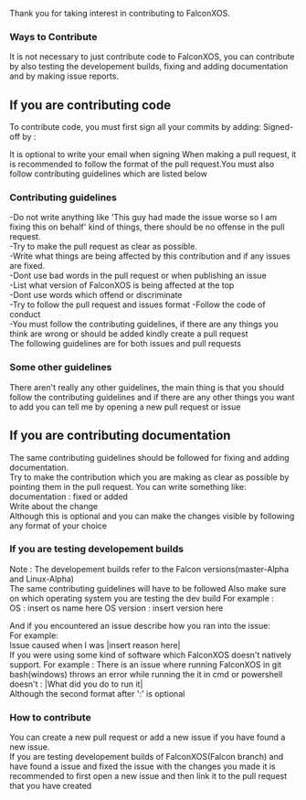 Thank you for taking interest in contributing to FalconXOS.

### Ways to Contribute

It is not necessary to just contribute code to FalconXOS, you can contribute by also testing the developement builds, fixing and adding documentation and by making issue reports.

## If you are contributing code

To contribute code, you must first sign all your commits by adding:
Signed-off by : <Username>

It is optional to write your email when signing
When making a pull request, it is recommended to follow the format of the pull request.You must also follow contributing guidelines which are listed below

### Contributing guidelines
-Do not write anything like 'This guy had made the issue worse so I am fixing this on behalf' kind of things, there should be no offense in the pull request.
<br>
-Try to make the pull request as clear as possible.
<br>
-Write what things are being affected by this contribution and if any issues are fixed.
<br>
-Dont use bad words in the pull request or when publishing an issue
<br>
-List what version of FalconXOS is being affected at the top
<br>
-Dont use words which offend or discriminate
<br>
-Try to follow the pull request and issues format
-Follow the code of conduct
<br>
-You must follow the contributing guidelines, if there are any things you think are wrong or should be added kindly create a pull request
<br>
The following guidelines are for both issues and pull requests
<br>
### Some other guidelines

There aren't really any other guidelines, the main thing is that you should follow the contributing guidelines and if there are any other things you want to add you can tell me by opening a new pull request or issue

## If you are contributing documentation

The same contributing guidelines should be followed for fixing and adding documentation.
  <br>
Try to make the contribution which you are making as clear as possible by pointing them in the pull request.
You can write something like:
<br>
documentation : fixed or added
<br>
Write about the change
  <br>
Although this is optional and you can make the changes visible by following any format of your choice

### If you are testing developement builds

Note : The developement builds refer to the Falcon versions(master-Alpha and Linux-Alpha)
<br>
The same contributing guidelines will have to be followed
Also make sure on which operating system you are testing the dev build
For example :
<br>
OS : insert os name here
OS version : insert version here

And if you encountered an issue describe how you ran into the issue:
  <br>
For example:
  <br>
Issue caused when I was |insert reason here|
  <br>
If you were using some kind of software which FalconXOS doesn't natively support.
For example : There is an issue where running FalconXOS in git bash(windows) throws an error while running the it in cmd or powershell doesn't
<Write the name of the app which you used to run FalconXOS> : |What did you do to run it|
  <br>
Although the second format after ':' is optional
  
### How to contribute
  
You can create a new pull request or add a new issue if you have found a new issue.
<br>
If you are testing developement builds of FalconXOS(Falcon branch) and have found a issue and fixed the issue with the changes you made it is recommended to first open a new issue and then link it to the pull request that you have created